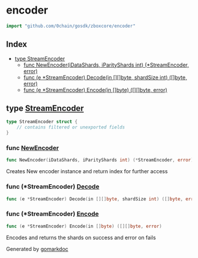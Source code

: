 <!-- Code generated by gomarkdoc. DO NOT EDIT -->

# encoder

```go
import "github.com/0chain/gosdk/zboxcore/encoder"
```

## Index

- [type StreamEncoder](<#StreamEncoder>)
  - [func NewEncoder\(iDataShards, iParityShards int\) \(\*StreamEncoder, error\)](<#NewEncoder>)
  - [func \(e \*StreamEncoder\) Decode\(in \[\]\[\]byte, shardSize int\) \(\[\]byte, error\)](<#StreamEncoder.Decode>)
  - [func \(e \*StreamEncoder\) Encode\(in \[\]byte\) \(\[\]\[\]byte, error\)](<#StreamEncoder.Encode>)


<a name="StreamEncoder"></a>
## type [StreamEncoder](<https://github.com/0chain/gosdk/blob/doc/initial/zboxcore/encoder/erasurecode.go#L14-L19>)



```go
type StreamEncoder struct {
    // contains filtered or unexported fields
}
```

<a name="NewEncoder"></a>
### func [NewEncoder](<https://github.com/0chain/gosdk/blob/doc/initial/zboxcore/encoder/erasurecode.go#L22>)

```go
func NewEncoder(iDataShards, iParityShards int) (*StreamEncoder, error)
```

Creates New encoder instance and return index for further access

<a name="StreamEncoder.Decode"></a>
### func \(\*StreamEncoder\) [Decode](<https://github.com/0chain/gosdk/blob/doc/initial/zboxcore/encoder/erasurecode.go#L52>)

```go
func (e *StreamEncoder) Decode(in [][]byte, shardSize int) ([]byte, error)
```



<a name="StreamEncoder.Encode"></a>
### func \(\*StreamEncoder\) [Encode](<https://github.com/0chain/gosdk/blob/doc/initial/zboxcore/encoder/erasurecode.go#L36>)

```go
func (e *StreamEncoder) Encode(in []byte) ([][]byte, error)
```

Encodes and returns the shards on success and error on fails

Generated by [gomarkdoc](<https://github.com/princjef/gomarkdoc>)
